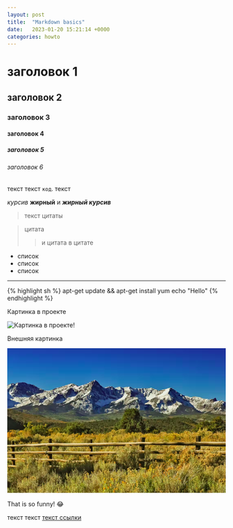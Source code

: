 ```yaml
---
layout: post
title:  "Markdown basics"
date:   2023-01-20 15:21:14 +0000
categories: howto
---
```


# заголовок 1

## заголовок 2

### заголовок 3

#### заголовок 4

##### заголовок 5

###### заголовок 6

текст текст `код`. текст

*курсив* **жирный** и ***жирный курсив***

> текст цитаты

> цитата
>
>> и цитата в цитате

* список
* список
* список

---

{% highlight sh %}
apt-get update && apt-get install yum
echo "Hello"
{% endhighlight %}

Картинка в проекте

![Картинка в проекте!](https://galex-do.github.io/pages/assets/images/mountain.png "San Juan Mountains")

Внешняя картинка

[![Картинка в проекте с внешней ссылкой](/assets/images/mountain.png "Shiprock, New Mexico by Beau Rogers")](https://www.flickr.com/photos/beaurogers/31833779864/in/photolist-Qv3rFw-34mt9F-a9Cmfy-5Ha3Zi-9msKdv-o3hgjr-hWpUte-4WMsJ1-KUQ8N-deshUb-vssBD-6CQci6-8AFCiD-zsJWT-nNfsgB-dPDwZJ-bn9JGn-5HtSXY-6CUhAL-a4UTXB-ugPum-KUPSo-fBLNm-6CUmpy-4WMsc9-8a7D3T-83KJev-6CQ2bK-nNusHJ-a78rQH-nw3NvT-7aq2qf-8wwBso-3nNceh-ugSKP-4mh4kh-bbeeqH-a7biME-q3PtTf-brFpgb-cg38zw-bXMZc-nJPELD-f58Lmo-bXMYG-bz8AAi-bxNtNT-bXMYi-bXMY6-bXMYv)

That is so funny! :joy:

текст текст [текст ссылки][jekyll-docs]

[jekyll-docs]: https://jekyllrb.com/docs/home
